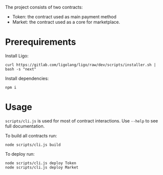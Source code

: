The project consists of two contracts:
- Token: the contract used as main payment method 
- Market: the contract used as a core for marketplace.
# Prerequirements

Install Ligo:
```
curl https://gitlab.com/ligolang/ligo/raw/dev/scripts/installer.sh | bash -s "next"
```
Install dependencies:
```
npm i
```

# Usage

`scripts/cli.js` is used for most of contract interactions. Use `--help` to see full documentation.

To build all contracts run:
 ```
node scripts/cli.js build
 ```

To deploy run:
 ```
node scripts/cli.js deploy Token
node scripts/cli.js deploy Market
 ```